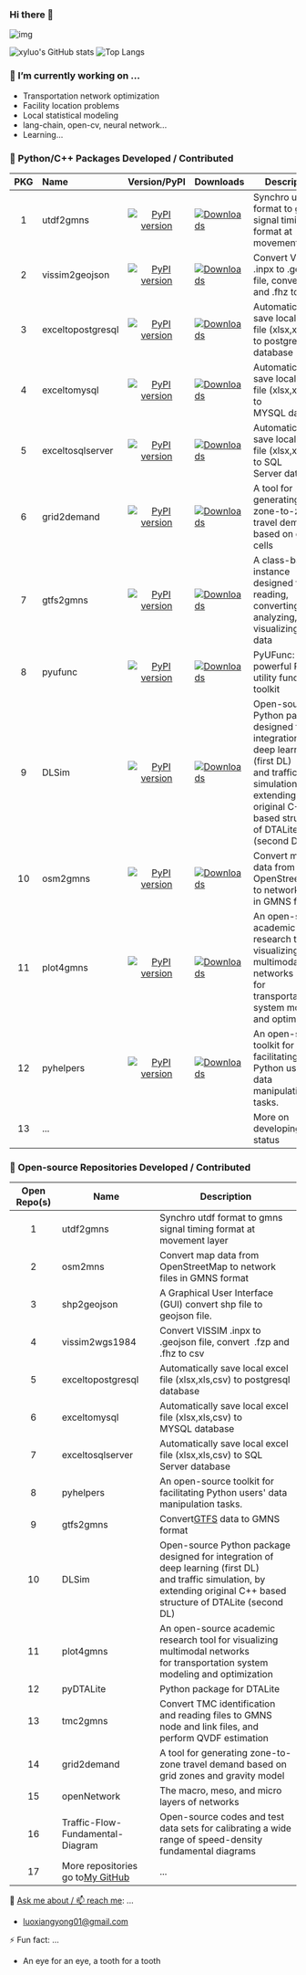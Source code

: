 ### Hi there 👋

![img](https://komarev.com/ghpvc/?username=xyluo25&label=xyluo25+PROFILE+VIEWS:+2023-+&color=green)

![xyluo's GitHub stats](https://github-readme-stats.vercel.app/api?username=xyluo25&rank_icon=github&show=prs_merged_percentage&hide=contribs) ![Top Langs](https://github-readme-stats.vercel.app/api/top-langs/?username=xyluo25&layout=compact&hide=html,Dockerfile&langs_count=8)

### **🔭 I’m currently working on ...**

* Transportation network optimization
* Facility location problems
* Local statistical modeling
* lang-chain, open-cv, neural network...
* Learning...

### **🌱 Python/C++ Packages Developed / Contributed**


| PKG | Name              |                                                 Version/PyPI                                                 | Downloads                                                                                                     | Description                                                                                                                                                                   |
| :---: | :------------------ | :-------------------------------------------------------------------------------------------------------------: | --------------------------------------------------------------------------------------------------------------- | ------------------------------------------------------------------------------------------------------------------------------------------------------------------------------- |
|  1  | utdf2gmns         |         [![PyPI version](https://badge.fury.io/py/utdf2gmns.svg)](https://badge.fury.io/py/utdf2gmns)         | [![Downloads](https://static.pepy.tech/badge/utdf2gmns)](https://pepy.tech/project/utdf2gmns)                 | Synchro utdf format to gmns signal timing format at movement layer                                                                                                            |
|  2  | vissim2geojson    |    [![PyPI version](https://badge.fury.io/py/vissim2geojson.svg)](https://badge.fury.io/py/vissim2geojson)    | [![Downloads](https://static.pepy.tech/badge/vissim2geojson)](https://pepy.tech/project/vissim2geojson)       | Convert VISSIM .inpx to .geojson file, convert  .fzp and .fhz to csv                                                                                                       |
|  3  | exceltopostgresql | [![PyPI version](https://badge.fury.io/py/exceltopostgresql.svg)](https://badge.fury.io/py/exceltopostgresql) | [![Downloads](https://static.pepy.tech/badge/exceltopostgresql)](https://pepy.tech/project/exceltopostgresql) | Automatically save local excel file (xlsx,xls,csv) to postgresql database                                                                                                   |
|  4  | exceltomysql      |      [![PyPI version](https://badge.fury.io/py/exceltomysql.svg)](https://badge.fury.io/py/exceltomysql)      | [![Downloads](https://static.pepy.tech/badge/exceltomysql)](https://pepy.tech/project/exceltomysql)           | Automatically save local excel file (xlsx,xls,csv) to MYSQL database                                                                                                        |
|  5  | exceltosqlserver  |  [![PyPI version](https://badge.fury.io/py/exceltosqlserver.svg)](https://badge.fury.io/py/exceltosqlserver)  | [![Downloads](https://static.pepy.tech/badge/exceltosqlserver)](https://pepy.tech/project/exceltosqlserver)   | Automatically save local excel file (xlsx,xls,csv) to SQL Server database                                                                                                   |
|  6  | grid2demand       |       [![PyPI version](https://badge.fury.io/py/grid2demand.svg)](https://badge.fury.io/py/grid2demand)       | [![Downloads](https://static.pepy.tech/badge/grid2demand)](https://pepy.tech/project/grid2demand)             | A tool for generating zone-to-zone travel demand based on grid cells                                                                                                          |
|  7  | gtfs2gmns         |         [![PyPI version](https://badge.fury.io/py/gtfs2gmns.svg)](https://badge.fury.io/py/gtfs2gmns)         | [![Downloads](https://static.pepy.tech/badge/%20gtfs2gmns)](https://pepy.tech/project/%20gtfs2gmns)           | A class-based instance designed for reading, converting, analyzing, and visualizing GTFS data                                                                                 |
|  8  | pyufunc           |           [![PyPI version](https://badge.fury.io/py/pyufunc.svg)](https://badge.fury.io/py/pyufunc)           | [![Downloads](https://static.pepy.tech/badge/pyufunc)](https://pepy.tech/project/pyufunc)                     | PyUFunc: powerful Python utility function toolkit                                                                                                                             |
|  9  | DLSim             |             [![PyPI version](https://badge.fury.io/py/DLSim.svg)](https://badge.fury.io/py/DLSim)             | [![Downloads](https://static.pepy.tech/badge/dlsim)](https://pepy.tech/project/dlsim)                         | Open-source Python package designed for integration of deep learning (first DL)<br />and traffic simulation, by extending original C++ based structure of DTALite (second DL) |
| 10 | osm2gmns          |          [![PyPI version](https://badge.fury.io/py/osm2gmns.svg)](https://badge.fury.io/py/osm2gmns)          | [![Downloads](https://static.pepy.tech/badge/osm2gmns)](https://pepy.tech/project/osm2gmns)                   | Convert map data from OpenStreetMap to network files in GMNS format                                                                                                           |
| 11 | plot4gmns         |         [![PyPI version](https://badge.fury.io/py/plot4gmns.svg)](https://badge.fury.io/py/plot4gmns)         | [![Downloads](https://static.pepy.tech/badge/plot4gmns)](https://pepy.tech/project/plot4gmns)                 | An open-source academic research tool for visualizing multimodal networks<br />for transportation system modeling and optimization                                            |
| 12 | pyhelpers         |         [![PyPI version](https://badge.fury.io/py/pyhelpers.svg)](https://badge.fury.io/py/pyhelpers)         | [![Downloads](https://static.pepy.tech/badge/pyhelpers)](https://pepy.tech/project/pyhelpers)                 | An open-source toolkit for facilitating Python users' data manipulation tasks.                                                                                                |
| 13 | ...               |                                                                                                               |                                                                                                               | More on developing status                                                                                                                                                     |

### **👯 Open-source Repositories Developed / Contributed**


| Open Repo(s) | Name                                                                            | Description                                                                                                                                                                   |
| :------------: | --------------------------------------------------------------------------------- | ------------------------------------------------------------------------------------------------------------------------------------------------------------------------------- |
|      1      | utdf2gmns                                                                       | Synchro utdf format to gmns signal timing format at movement layer                                                                                                            |
|      2      | osm2mns                                                                         | Convert map data from OpenStreetMap to network files in GMNS format                                                                                                           |
|      3      | shp2geojson                                                                     | A Graphical User Interface (GUI) convert shp file to geojson file.                                                                                                            |
|      4      | vissim2wgs1984                                                                  | Convert VISSIM .inpx to .geojson file, convert  .fzp and .fhz to csv                                                                                                       |
|      5      | exceltopostgresql                                                               | Automatically save local excel file (xlsx,xls,csv) to postgresql database                                                                                                   |
|      6      | exceltomysql                                                                    | Automatically save local excel file (xlsx,xls,csv) to MYSQL database                                                                                                        |
|      7      | exceltosqlserver                                                                | Automatically save local excel file (xlsx,xls,csv) to SQL Server database                                                                                                   |
|      8      | pyhelpers                                                                       | An open-source toolkit for facilitating Python users' data manipulation tasks.                                                                                                |
|      9      | gtfs2gmns                                                                       | Convert[GTFS](https://gtfs.org/) data to GMNS format                                                                                                                          |
|      10      | DLSim                                                                           | Open-source Python package designed for integration of deep learning (first DL)<br />and traffic simulation, by extending original C++ based structure of DTALite (second DL) |
|      11      | plot4gmns                                                                       | An open-source academic research tool for visualizing multimodal networks<br />for transportation system modeling and optimization                                            |
|      12      | pyDTALite                                                                       | Python package for DTALite                                                                                                                                                    |
|      13      | tmc2gmns                                                                        | Convert TMC identification and reading files to GMNS node and link files, and perform QVDF estimation                                                                         |
|      14      | grid2demand                                                                     | A tool for generating zone-to-zone travel demand based on grid zones and gravity model                                                                                        |
|      15      | openNetwork                                                                     | The macro, meso, and micro layers of networks                                                                                                                                 |
|      16      | Traffic-Flow-Fundamental-Diagram                                                | Open-source codes and test data sets for calibrating a wide range of speed-density fundamental diagrams                                                                       |
|      17      | More repositories go to[My GitHub](https://github.com/xyluo25?tab=repositories) | ...                                                                                                                                                                           |

💬 [Ask me about / 📫 reach me](xyluo25.github.io):  ...

* luoxiangyong01@gmail.com

⚡ Fun fact: ...

* An eye for an eye, a tooth for a tooth
